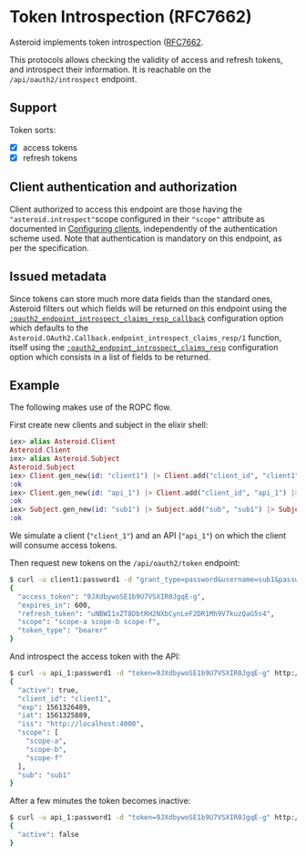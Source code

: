 # Token Introspection (RFC7662)

Asteroid implements token introspection
([RFC7662](https://tools.ietf.org/html/rfc7662).

This protocols allows checking the validity of access and refresh tokens, and introspect
their information. It is reachable on the `/api/oauth2/introspect` endpoint.

## Support

Token sorts:
- [x] access tokens
- [x] refresh tokens

## Client authentication and authorization

Client authorized to access this endpoint are those having the `"asteroid.introspect"`scope
configured in their `"scope"` attribute as documented in
[Configuring clients](configuring-clients.html), independently of the authentication scheme
used. Note that authentication is mandatory on this endpoint, as per the specification.

## Issued metadata

Since tokens can store much more data fields than the standard ones, Asteroid filters out
which fields will be returned on this endpoint using the
[`:oauth2_endpoint_introspect_claims_resp_callback`](Asteroid.Config.html#module-oauth2_endpoint_introspect_claims_resp_callback)
configuration option which defaults to the
`Asteroid.OAuth2.Callback.endpoint_introspect_claims_resp/1` function, itself using the
[`:oauth2_endpoint_introspect_claims_resp`](Asteroid.Config.html#module-oauth2_endpoint_introspect_claims_resp)
configuration option which consists in a list of fields to be returned.

## Example

The following makes use of the ROPC flow.

First create new clients and subject in the elixir shell:

```elixir
iex> alias Asteroid.Client
Asteroid.Client
iex> alias Asteroid.Subject
Asteroid.Subject
iex> Client.gen_new(id: "client1") |> Client.add("client_id", "client1") |> Client.add("client_secret", "password1") |> Client.add("grant_types", ["password"]) |> Client.store()
:ok
iex> Client.gen_new(id: "api_1") |> Client.add("client_id", "api_1") |> Client.add("client_secret", "password1") |> Client.add("scope", ["asteroid.introspect"]) |> Client.store()
:ok
iex> Subject.gen_new(id: "sub1") |> Subject.add("sub", "sub1") |> Subject.add("password", "password1") |> Subject.store()
:ok
```

We simulate a client (`"client_1"`) and an API (`"api_1"`) on which the client will consume
access tokens.

Then request new tokens on the `/api/oauth2/token` endpoint:

```bash
$ curl -u client1:password1 -d "grant_type=password&username=sub1&password=password1" http://localhost:4000/api/oauth2/token | jq
{
  "access_token": "9JXdbywoSE1b9U7VSXIR0JgqE-g",
  "expires_in": 600,
  "refresh_token": "uNBWI1xZT8DbtRH2NXbCynLeF2DR1Mh9V7kuzQaG5s4",
  "scope": "scope-a scope-b scope-f",
  "token_type": "bearer"
}
```

And introspect the access token with the API:

```bash
$ curl -u api_1:password1 -d "token=9JXdbywoSE1b9U7VSXIR0JgqE-g" http://localhost:4000/api/oauth2/introspect | jq
{
  "active": true,
  "client_id": "client1",
  "exp": 1561326489,
  "iat": 1561325889,
  "iss": "http://localhost:4000",
  "scope": [
    "scope-a",
    "scope-b",
    "scope-f"
  ],
  "sub": "sub1"
}
```

After a few minutes the token becomes inactive:

```bash
$ curl -u api_1:password1 -d "token=9JXdbywoSE1b9U7VSXIR0JgqE-g" http://localhost:4000/api/oauth2/introspect | jq
{
  "active": false
}
```
